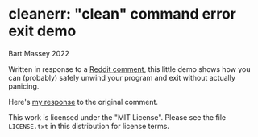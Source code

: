 # cleanerr: "clean" command error exit demo
Bart Massey 2022

Written in response to a
[Reddit comment](https://www.reddit.com/r/rust/comments/xn091x/comment/ipqyrit/),
this little demo shows how you can (probably) safely unwind
your program and exit without actually panicing.

Here's
[my response](https://www.reddit.com/r/rust/comments/xn091x/comment/iprfq3b/)
to the original comment.

This work is licensed under the "MIT License". Please see the file
`LICENSE.txt` in this distribution for license terms.
